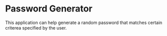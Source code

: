 # Password Generator
This application can help generate a random password that matches certain criterea specified by the user.
